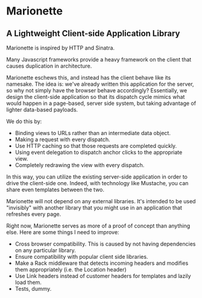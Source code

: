 Marionette
================================================================================
A Lightweight Client-side Application Library
--------------------------------------------------------------------------------

Marionette is inspired by HTTP and Sinatra.

Many Javascript frameworks provide a heavy framework on the client that causes duplication in architecture.

Marionette eschews this, and instead has the client behave like its namesake. The idea is: we've already written this application for the server, so why not simply have the browser behave accordingly? Essentially, we design the client-side application so that its dispatch cycle mimics what would happen in a page-based, server side system, but taking advantage of lighter data-based payloads.

We do this by:

* Binding views to URLs rather than an intermediate data object.
* Making a request with every dispatch.
* Use HTTP caching so that those requests are completed quickly.
* Using event delegation to dispatch anchor clicks to the appropriate view.
* Completely redrawing the view with every dispatch.

In this way, you can utilize the existing server-side application in order to drive the client-side one. Indeed, with technology like Mustache, you can share even templates between the two.

Marionette will not depend on any external libraries. It's intended to be used "invisibly" with another library that you might use in an application that refreshes every page.

Right now, Marionette serves as more of a proof of concept than anything else. Here are some things I need to improve:

* Cross browser compatibility. This is caused by not having dependencies on any particular library.
* Ensure compatibility with popular client side libraries.
* Make a Rack middleware that detects incoming headers and modifies them appropriately (i.e. the Location header)
* Use Link headers instead of customer headers for templates and lazily load them.
* Tests, dummy.